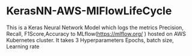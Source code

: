 # KerasNN-AWS-MlFlowLifeCycle
This is a Keras Neural Network Model which logs the metrics Precision, Recall, F1Score,Accuracy to MLflow(https://mlflow.org/ ) hosted on AWS Kubernetes cluster. It takes 3 Hyperparameters Epochs, batch size, Learning rate
